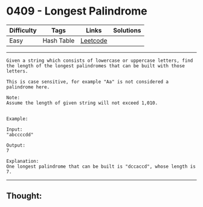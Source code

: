 # 0409 - Longest Palindrome

Difficulty  | Tags | Links | Solutions
----------- | ---- | ----- | -----
Easy | Hash Table | [Leetcode](https://leetcode.com/problems/longest-palindrome/description/) |


-----------

```
Given a string which consists of lowercase or uppercase letters, find the length of the longest palindromes that can be built with those letters.

This is case sensitive, for example "Aa" is not considered a palindrome here.

Note:
Assume the length of given string will not exceed 1,010.


Example: 

Input:
"abccccdd"

Output:
7

Explanation:
One longest palindrome that can be built is "dccaccd", whose length is 7.
```

-----------

## Thought:
